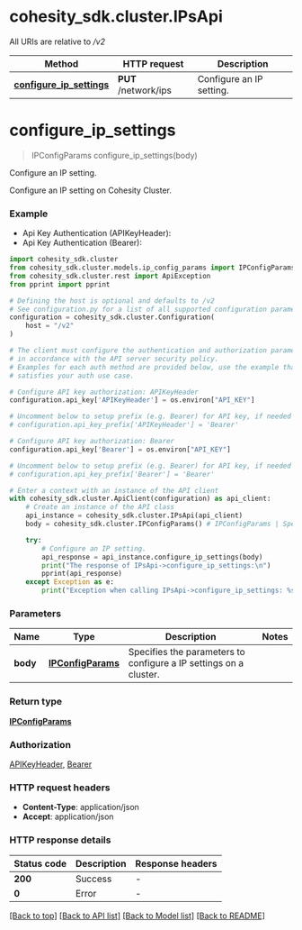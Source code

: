 # cohesity_sdk.cluster.IPsApi

All URIs are relative to */v2*

Method | HTTP request | Description
------------- | ------------- | -------------
[**configure_ip_settings**](IPsApi.md#configure_ip_settings) | **PUT** /network/ips | Configure an IP setting.


# **configure_ip_settings**
> IPConfigParams configure_ip_settings(body)

Configure an IP setting.

Configure an IP setting on Cohesity Cluster.

### Example

* Api Key Authentication (APIKeyHeader):
* Api Key Authentication (Bearer):

```python
import cohesity_sdk.cluster
from cohesity_sdk.cluster.models.ip_config_params import IPConfigParams
from cohesity_sdk.cluster.rest import ApiException
from pprint import pprint

# Defining the host is optional and defaults to /v2
# See configuration.py for a list of all supported configuration parameters.
configuration = cohesity_sdk.cluster.Configuration(
    host = "/v2"
)

# The client must configure the authentication and authorization parameters
# in accordance with the API server security policy.
# Examples for each auth method are provided below, use the example that
# satisfies your auth use case.

# Configure API key authorization: APIKeyHeader
configuration.api_key['APIKeyHeader'] = os.environ["API_KEY"]

# Uncomment below to setup prefix (e.g. Bearer) for API key, if needed
# configuration.api_key_prefix['APIKeyHeader'] = 'Bearer'

# Configure API key authorization: Bearer
configuration.api_key['Bearer'] = os.environ["API_KEY"]

# Uncomment below to setup prefix (e.g. Bearer) for API key, if needed
# configuration.api_key_prefix['Bearer'] = 'Bearer'

# Enter a context with an instance of the API client
with cohesity_sdk.cluster.ApiClient(configuration) as api_client:
    # Create an instance of the API class
    api_instance = cohesity_sdk.cluster.IPsApi(api_client)
    body = cohesity_sdk.cluster.IPConfigParams() # IPConfigParams | Specifies the parameters to configure a IP settings on a cluster.

    try:
        # Configure an IP setting.
        api_response = api_instance.configure_ip_settings(body)
        print("The response of IPsApi->configure_ip_settings:\n")
        pprint(api_response)
    except Exception as e:
        print("Exception when calling IPsApi->configure_ip_settings: %s\n" % e)
```



### Parameters


Name | Type | Description  | Notes
------------- | ------------- | ------------- | -------------
 **body** | [**IPConfigParams**](IPConfigParams.md)| Specifies the parameters to configure a IP settings on a cluster. | 

### Return type

[**IPConfigParams**](IPConfigParams.md)

### Authorization

[APIKeyHeader](../README.md#APIKeyHeader), [Bearer](../README.md#Bearer)

### HTTP request headers

 - **Content-Type**: application/json
 - **Accept**: application/json

### HTTP response details

| Status code | Description | Response headers |
|-------------|-------------|------------------|
**200** | Success |  -  |
**0** | Error |  -  |

[[Back to top]](#) [[Back to API list]](../README.md#documentation-for-api-endpoints) [[Back to Model list]](../README.md#documentation-for-models) [[Back to README]](../README.md)


